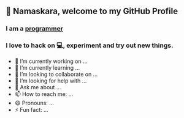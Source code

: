 ## :pray: Namaskara, welcome to my GitHub Profile

### I am a [programmer](https://github.com/arvindkgs/arvindkgs/blob/main/programmer.png?raw=true) 

### I love to hack on :computer:, experiment  and try out new things.



- 🔭 I’m currently working on ...
- 🌱 I’m currently learning ...
- 👯 I’m looking to collaborate on ...
- 🤔 I’m looking for help with ...
- 💬 Ask me about ...
- 📫 How to reach me: ...
- 😄 Pronouns: ...
- ⚡ Fun fact: ...

